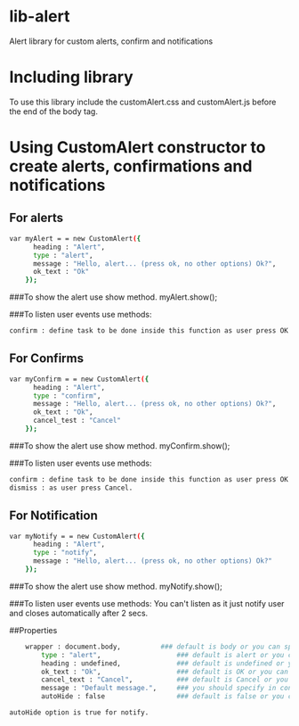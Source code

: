 # lib-alert
Alert library for custom alerts, confirm and notifications

# Including library
To use this library include the customAlert.css and customAlert.js before the end of the body tag.

# Using CustomAlert constructor to create alerts, confirmations and notifications

## For alerts
```sh
var myAlert = = new CustomAlert({
      heading : "Alert",
      type : "alert",
      message : "Hello, alert... (press ok, no other options) Ok?",
      ok_text : "Ok"
    });
```
###To show the alert use show method.
myAlert.show();

###To listen user events use methods:
```sh
confirm : define task to be done inside this function as user press OK.
```
## For Confirms
```sh
var myConfirm = = new CustomAlert({
      heading : "Alert",
      type : "confirm",
      message : "Hello, alert... (press ok, no other options) Ok?",
      ok_text : "Ok",
      cancel_test : "Cancel"
    });
```
###To show the alert use show method.
myConfirm.show();

###To listen user events use methods:
```sh
confirm : define task to be done inside this function as user press OK.
dismiss : as user press Cancel.
```
## For Notification
```sh
var myNotify = = new CustomAlert({
      heading : "Alert",
      type : "notify",
      message : "Hello, alert... (press ok, no other options) Ok?"
    });
```
###To show the alert use show method.
myNotify.show();

###To listen user events use methods:
You can't listen as it just notify user and closes automatically after 2 secs.

##Properties
```sh
    wrapper : document.body,          ### default is body or you can specify in contructor options
		type : "alert",                   ### default is alert or you can specify in contructor options = Confirm || Notify
		heading : undefined,              ### default is undefined or you can specify in contructor options
		ok_text : "Ok",                   ### default is OK or you can specify in contructor options
		cancel_text : "Cancel",           ### default is Cancel or you can specify in contructor options
		message : "Default message.",     ### you should specify in contructor options
		autoHide : false                  ### default is false or you can specify in contructor options (auto hide in 2 sec)

autoHide option is true for notify.
```
